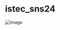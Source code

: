 # istec_sns24

![image](https://github.com/user-attachments/assets/943f5c87-d7b7-452e-8dec-686ae242eec4)
